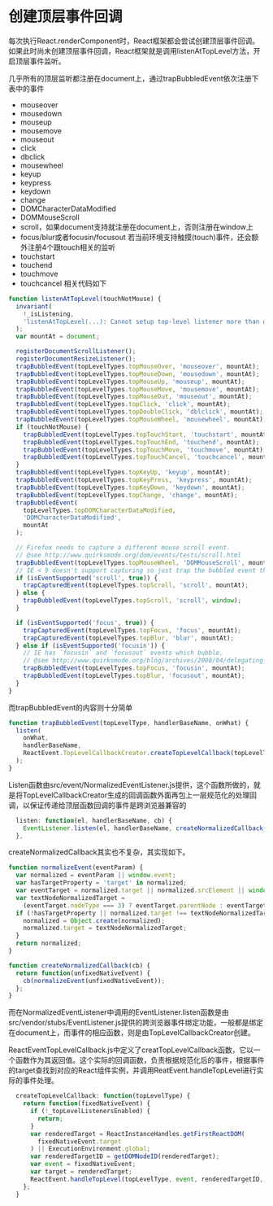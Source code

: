 # 创建顶层事件回调

每次执行React.renderComponent时，React框架都会尝试创建顶层事件回调。如果此时尚未创建顶层事件回调，React框架就是调用listenAtTopLevel方法，开启顶层事件监听。

几乎所有的顶层监听都注册在document上，通过trapBubbledEvent依次注册下表中的事件
* mouseover
* mousedown
* mouseup
* mousemove
* mouseout
* click
* dbclick
* mousewheel
* keyup
* keypress
* keydown
* change
* DOMCharacterDataModified
* DOMMouseScroll
* scroll，如果document支持就注册在document上，否则注册在window上
* focus/blur或者focusin/focusout
若当前环境支持触摸(touch)事件，还会额外注册4个跟touch相关的监听
* touchstart
* touchend
* touchmove
* touchcancel
相关代码如下
```javascript
function listenAtTopLevel(touchNotMouse) {
  invariant(
    !_isListening,
    'listenAtTopLevel(...): Cannot setup top-level listener more than once.'
  );
  var mountAt = document;

  registerDocumentScrollListener();
  registerDocumentResizeListener();
  trapBubbledEvent(topLevelTypes.topMouseOver, 'mouseover', mountAt);
  trapBubbledEvent(topLevelTypes.topMouseDown, 'mousedown', mountAt);
  trapBubbledEvent(topLevelTypes.topMouseUp, 'mouseup', mountAt);
  trapBubbledEvent(topLevelTypes.topMouseMove, 'mousemove', mountAt);
  trapBubbledEvent(topLevelTypes.topMouseOut, 'mouseout', mountAt);
  trapBubbledEvent(topLevelTypes.topClick, 'click', mountAt);
  trapBubbledEvent(topLevelTypes.topDoubleClick, 'dblclick', mountAt);
  trapBubbledEvent(topLevelTypes.topMouseWheel, 'mousewheel', mountAt);
  if (touchNotMouse) {
    trapBubbledEvent(topLevelTypes.topTouchStart, 'touchstart', mountAt);
    trapBubbledEvent(topLevelTypes.topTouchEnd, 'touchend', mountAt);
    trapBubbledEvent(topLevelTypes.topTouchMove, 'touchmove', mountAt);
    trapBubbledEvent(topLevelTypes.topTouchCancel, 'touchcancel', mountAt);
  }
  trapBubbledEvent(topLevelTypes.topKeyUp, 'keyup', mountAt);
  trapBubbledEvent(topLevelTypes.topKeyPress, 'keypress', mountAt);
  trapBubbledEvent(topLevelTypes.topKeyDown, 'keydown', mountAt);
  trapBubbledEvent(topLevelTypes.topChange, 'change', mountAt);
  trapBubbledEvent(
    topLevelTypes.topDOMCharacterDataModified,
    'DOMCharacterDataModified',
    mountAt
  );

  // Firefox needs to capture a different mouse scroll event.
  // @see http://www.quirksmode.org/dom/events/tests/scroll.html
  trapBubbledEvent(topLevelTypes.topMouseWheel, 'DOMMouseScroll', mountAt);
  // IE < 9 doesn't support capturing so just trap the bubbled event there.
  if (isEventSupported('scroll', true)) {
    trapCapturedEvent(topLevelTypes.topScroll, 'scroll', mountAt);
  } else {
    trapBubbledEvent(topLevelTypes.topScroll, 'scroll', window);
  }

  if (isEventSupported('focus', true)) {
    trapCapturedEvent(topLevelTypes.topFocus, 'focus', mountAt);
    trapCapturedEvent(topLevelTypes.topBlur, 'blur', mountAt);
  } else if (isEventSupported('focusin')) {
    // IE has `focusin` and `focusout` events which bubble.
    // @see http://www.quirksmode.org/blog/archives/2008/04/delegating_the.html
    trapBubbledEvent(topLevelTypes.topFocus, 'focusin', mountAt);
    trapBubbledEvent(topLevelTypes.topBlur, 'focusout', mountAt);
  }
}
```
而trapBubbledEvent的内容则十分简单
```javascript
function trapBubbledEvent(topLevelType, handlerBaseName, onWhat) {
  listen(
    onWhat,
    handlerBaseName,
    ReactEvent.TopLevelCallbackCreator.createTopLevelCallback(topLevelType)
  );
}
```
Listen函数由src/event/NormalizedEventListener.js提供，这个函数所做的，就是将TopLevelCallbackCreator生成的回调函数外面再包上一层规范化的处理回调，以保证传递给顶层函数回调的事件是跨浏览器兼容的
```javascript
  listen: function(el, handlerBaseName, cb) {
    EventListener.listen(el, handlerBaseName, createNormalizedCallback(cb));
  },
```
createNormalizedCallback其实也不复杂，其实现如下。
```javascript
function normalizeEvent(eventParam) {
  var normalized = eventParam || window.event;
  var hasTargetProperty = 'target' in normalized;
  var eventTarget = normalized.target || normalized.srcElement || window;
  var textNodeNormalizedTarget =
    (eventTarget.nodeType === 3) ? eventTarget.parentNode : eventTarget;
  if (!hasTargetProperty || normalized.target !== textNodeNormalizedTarget) {
    normalized = Object.create(normalized);
    normalized.target = textNodeNormalizedTarget;
  }
  return normalized;
}

function createNormalizedCallback(cb) {
  return function(unfixedNativeEvent) {
    cb(normalizeEvent(unfixedNativeEvent));
  };
}
```

而在NormalizedEventListener中调用的EventListener.listen函数是由src/vendor/stubs/EventListener.js提供的跨浏览器事件绑定功能，一般都是绑定在document上，而事件的相应函数，则是由TopLevelCallbackCreator创建。

ReactEventTopLevelCallback.js中定义了creatTopLevelCallback函数，它以一个函数作为其返回值。这个实际的回调函数，负责根据规范化后的事件，根据事件的target查找到对应的React组件实例，并调用ReatEvent.handleTopLevel进行实际的事件处理。
```javascript
  createTopLevelCallback: function(topLevelType) {
    return function(fixedNativeEvent) {
      if (!_topLevelListenersEnabled) {
        return;
      }
      var renderedTarget = ReactInstanceHandles.getFirstReactDOM(
        fixedNativeEvent.target
      ) || ExecutionEnvironment.global;
      var renderedTargetID = getDOMNodeID(renderedTarget);
      var event = fixedNativeEvent;
      var target = renderedTarget;
      ReactEvent.handleTopLevel(topLevelType, event, renderedTargetID, target);
    };
  }
```

